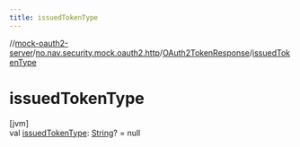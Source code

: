 ```yaml
---
title: issuedTokenType
---
```

//[mock-oauth2-server](../../../index.html)/[no.nav.security.mock.oauth2.http](../index.html)/[OAuth2TokenResponse](index.html)/[issuedTokenType](issued-token-type.html)



# issuedTokenType



[jvm]\
val [issuedTokenType](issued-token-type.html): [String](https://kotlinlang.org/api/latest/jvm/stdlib/kotlin/-string/index.html)? = null




